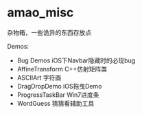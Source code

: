 amao_misc
=========

杂物箱，一些诡异的东西存放点

Demos:

* Bug Demos  iOS下Navbar隐藏时的必现bug
* AffineTransform C++仿射矩阵类
* ASCIIArt 字符画
* DragDropDemo iOS拖曳Demo
* ProgressTaskBar Win7进度条
* WordGuess 猜猜看辅助工具
